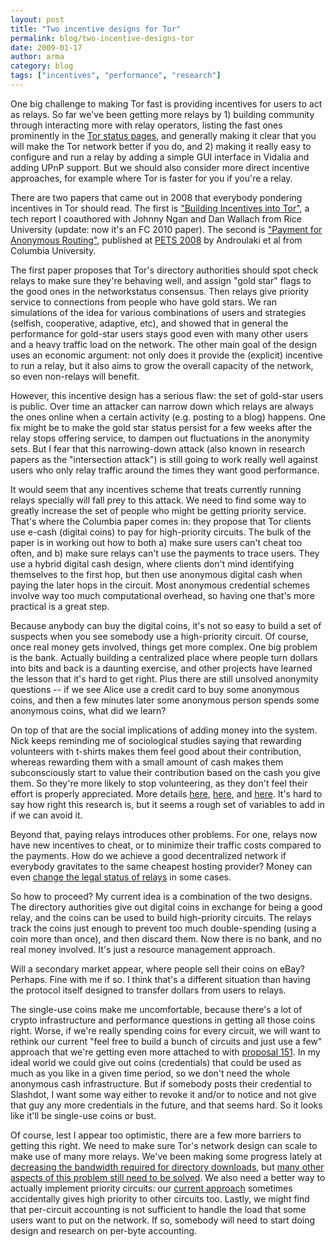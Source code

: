 ```yaml
---
layout: post
title: "Two incentive designs for Tor"
permalink: blog/two-incentive-designs-tor
date: 2009-01-17
author: arma
category: blog
tags: ["incentives", "performance", "research"]
---
```


One big challenge to making Tor fast is providing incentives for users to act as relays. So far we've been getting more relays by 1) building community through interacting more with relay operators, listing the fast ones prominently in the [Tor status pages](http://torstatus.kgprog.com/index.php?SR=Bandwidth&SO=Desc), and generally making it clear that you will make the Tor network better if you do, and 2) making it really easy to configure and run a relay by adding a simple GUI interface in Vidalia and adding UPnP support. But we should also consider more direct incentive approaches, for example where Tor is faster for you if you're a relay.

There are two papers that came out in 2008 that everybody pondering incentives in Tor should read. The first is ["Building Incentives into Tor"](http://freehaven.net/anonbib/#incentives-fc10), a tech report I coauthored with Johnny Ngan and Dan Wallach from Rice University (update: now it's an FC 2010 paper). The second is ["Payment for Anonymous Routing"](http://freehaven.net/anonbib/#raykova-pet2008), published at [PETS 2008](http://petsymposium.org/2008/program.php) by Androulaki et al from Columbia University.

The first paper proposes that Tor's directory authorities should spot check relays to make sure they're behaving well, and assign "gold star" flags to the good ones in the networkstatus consensus. Then relays give priority service to connections from people who have gold stars. We ran simulations of the idea for various combinations of users and strategies (selfish, cooperative, adaptive, etc), and showed that in general the performance for gold-star users stays good even with many other users and a heavy traffic load on the network. The other main goal of the design uses an economic argument: not only does it provide the (explicit) incentive to run a relay, but it also aims to grow the overall capacity of the network, so even non-relays will benefit.

However, this incentive design has a serious flaw: the set of gold-star users is public. Over time an attacker can narrow down which relays are always the ones online when a certain activity (e.g. posting to a blog) happens. One fix might be to make the gold star status persist for a few weeks after the relay stops offering service, to dampen out fluctuations in the anonymity sets. But I fear that this narrowing-down attack (also known in research papers as the "intersection attack") is still going to work really well against users who only relay traffic around the times they want good performance.

It would seem that any incentives scheme that treats currently running relays specially will fall prey to this attack. We need to find some way to greatly increase the set of people who might be getting priority service. That's where the Columbia paper comes in: they propose that Tor clients use e-cash (digital coins) to pay for high-priority circuits. The bulk of the paper is in working out how to both a) make sure users can't cheat too often, and b) make sure relays can't use the payments to trace users. They use a hybrid digital cash design, where clients don't mind identifying themselves to the first hop, but then use anonymous digital cash when paying the later hops in the circuit. Most anonymous credential schemes involve way too much computational overhead, so having one that's more practical is a great step.

Because anybody can buy the digital coins, it's not so easy to build a set of suspects when you see somebody use a high-priority circuit. Of course, once real money gets involved, things get more complex. One big problem is the bank. Actually building a centralized place where people turn dollars into bits and back is a daunting exercise, and other projects have learned the lesson that it's hard to get right. Plus there are still unsolved anonymity questions -- if we see Alice use a credit card to buy some anonymous coins, and then a few minutes later some anonymous person spends some anonymous coins, what did we learn?

On top of that are the social implications of adding money into the system. Nick keeps reminding me of sociological studies saying that rewarding volunteers with t-shirts makes them feel good about their contribution, whereas rewarding them with a small amount of cash makes them subconsciously start to value their contribution based on the cash you give them. So they're more likely to stop volunteering, as they don't feel their effort is properly appreciated. More details [here](http://www.congo-education.net/wealth-of-networks/ch-04.htm), [here](http://fiveandone.wikispaces.com/file/view/Why+Incentive+Plans+Cannot+Work.pdf), and [here](http://www.google.com/search?q=Effects+of+externally+mediated+rewards+on+intrinsic+motivation). It's hard to say how right this research is, but it seems a rough set of variables to add in if we can avoid it.

Beyond that, paying relays introduces other problems. For one, relays now have new incentives to cheat, or to minimize their traffic costs compared to the payments. How do we achieve a good decentralized network if everybody gravitates to the same cheapest hosting provider? Money can even [change the legal status of relays](http://archives.seul.org/or/talk/Dec-2008/msg00061.html) in some cases.

So how to proceed? My current idea is a combination of the two designs. The directory authorities give out digital coins in exchange for being a good relay, and the coins can be used to build high-priority circuits. The relays track the coins just enough to prevent too much double-spending (using a coin more than once), and then discard them. Now there is no bank, and no real money involved. It's just a resource management approach.

Will a secondary market appear, where people sell their coins on eBay? Perhaps. Fine with me if so. I think that's a different situation than having the protocol itself designed to transfer dollars from users to relays.

The single-use coins make me uncomfortable, because there's a lot of crypto infrastructure and performance questions in getting all those coins right. Worse, if we're really spending coins for every circuit, we will want to rethink our current "feel free to build a bunch of circuits and just use a few" approach that we're getting even more attached to with [proposal 151](https://svn.torproject.org/svn/tor/trunk/doc/spec/proposals/151-path-selection-improvements.txt). In my ideal world we could give out coins (credentials) that could be used as much as you like in a given time period, so we don't need the whole anonymous cash infrastructure. But if somebody posts their credential to Slashdot, I want some way either to revoke it and/or to notice and not give that guy any more credentials in the future, and that seems hard. So it looks like it'll be single-use coins or bust.

Of course, lest I appear too optimistic, there are a few more barriers to getting this right. We need to make sure Tor's network design can scale to make use of many more relays. We've been making some progress lately at [decreasing the bandwidth required for directory downloads](https://www.torproject.org/projects/lowbandwidth), but [many other aspects of this problem still need to be solved](https://www.torproject.org/faq#EverybodyARelay). We also need a better way to actually implement priority circuits: our [current approach](https://svn.torproject.org/svn/tor/trunk/doc/spec/proposals/111-local-traffic-priority.txt) sometimes accidentally gives high priority to other circuits too. Lastly, we might find that per-circuit accounting is not sufficient to handle the load that some users want to put on the network. If so, somebody will need to start doing design and research on per-byte accounting.

